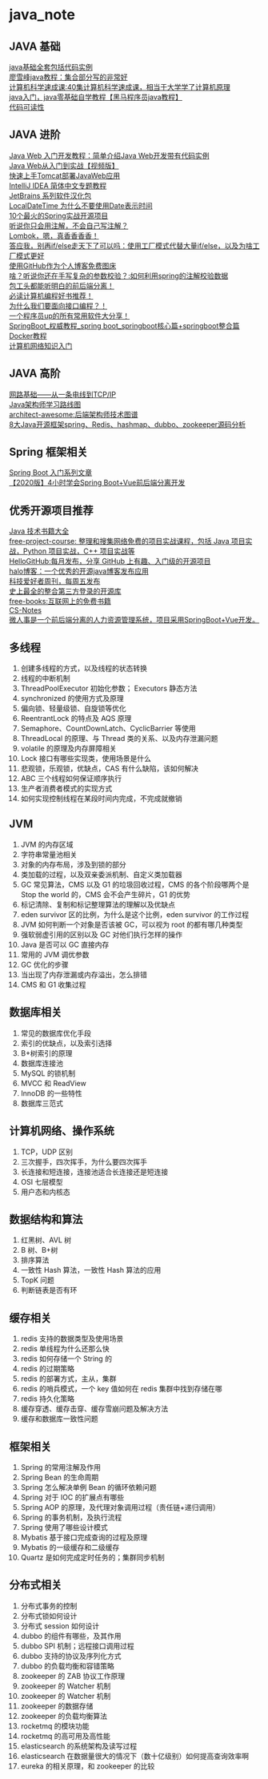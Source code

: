 # java_note
## JAVA 基础
[java基础全套包括代码实例](https://www.nowcoder.com/tutorial/10001/5fc0c07cd9d44e66b3baafd76f1f5b9f)  
[廖雪峰java教程：集合部分写的非常好](https://www.liaoxuefeng.com/wiki/1252599548343744)  
[计算机科学速成课:40集计算机科学速成课，相当于大学学了计算机原理](https://www.bilibili.com/video/av21376839/)  
[java入门，java零基础自学教程【黑马程序员java教程】](https://www.bilibili.com/video/av80585971)  
[代码可读性](https://github.com/CyC2018/CS-Notes/blob/master/notes/%E4%BB%A3%E7%A0%81%E5%8F%AF%E8%AF%BB%E6%80%A7.md)  

## JAVA 进阶
[Java Web 入门开发教程：简单介绍Java Web开发带有代码实例](https://github.com/skyline75489/Heart-First-JavaWeb)  
[Java Web从入门到实战【视频版】](https://space.bilibili.com/434617924/video)  
[快速上手Tomcat部署JavaWeb应用](https://www.bilibili.com/video/av78375180)  
[IntelliJ IDEA 简体中文专题教程](https://github.com/judasn/IntelliJ-IDEA-Tutorial)  
[JetBrains 系列软件汉化包](https://github.com/pingfangx/TranslatorX)  
[LocalDateTime 为什么不要使用Date表示时间](https://www.bilibili.com/read/cv4209561)  
[10个最火的Spring实战开源项目](https://www.bilibili.com/video/av92191212)  
[听说你只会用注解，不会自己写注解？](https://www.bilibili.com/read/cv4802402)  
[Lombok，嗯，真香香香香！](https://www.bilibili.com/read/cv4316739)  
[答应我，别再if/else走天下了可以吗：使用工厂模式代替大量if/else，以及为啥工厂模式更好](https://www.bilibili.com/read/cv4257620)  
[使用GitHub作为个人博客免费图床](https://www.bilibili.com/read/cv4065587)  
[啥？听说你还在手写复杂的参数校验？:如何利用spring的注解校验数据](https://www.bilibili.com/read/cv4308221)  
[包工头都能听明白的前后端分离！](https://www.bilibili.com/video/av90077218)  
[必读计算机编程好书推荐！](https://www.bilibili.com/video/av80660080)  
[为什么我们要面向接口编程？！](https://www.bilibili.com/read/cv4960817)  
[一个程序员up的所有常用软件大分享！](https://www.bilibili.com/video/av87731293)  
[SpringBoot_权威教程_spring boot_springboot核心篇+springboot整合篇](https://www.bilibili.com/video/av38657363)  
[Docker教程](https://www.bilibili.com/video/av81869326)  
[计算机网络知识入门](https://juejin.im/post/5e51febde51d4526c932b390)  

## JAVA 高阶
[网路基础——从一条电线到TCP/IP](https://www.bilibili.com/video/av87680753)  
[Java架构师学习路线图](https://www.processon.com/view/link/5cb6c8a4e4b059e209fbf369#map)  
[architect-awesome:后端架构师技术图谱](https://github.com/xingshaocheng/architect-awesome)  
[8大Java开源框架spring、Redis、hashmap、dubbo、zookeeper源码分析](https://www.bilibili.com/video/av78794016)  


## Spring 框架相关
[Spring Boot 入门系列文章](http://www.ityouknow.com/spring-boot.html)  
[【2020版】4小时学会Spring Boot+Vue前后端分离开发](https://www.bilibili.com/video/av85793766?p=1)  

## 优秀开源项目推荐
[Java 技术书籍大全](https://github.com/sorenduan/awesome-java-books)  
[
free-project-course: 整理和搜集网络免费的项目实战课程，包括 Java 项目实战，Python 项目实战，C++ 项目实战等](https://github.com/resumejob/free-project-course)  
[HelloGitHub:每月发布，分享 GitHub 上有趣、入门级的开源项目](https://github.com/521xueweihan/HelloGitHub)  
[halo博客：一个优秀的开源java博客发布应用](https://github.com/halo-dev/halo)  
[科技爱好者周刊，每周五发布](https://github.com/ruanyf/weekly)  
[史上最全的整合第三方登录的开源库](https://github.com/justauth/JustAuth)  
[free-books:互联网上的免费书籍](https://github.com/ruanyf/free-books)  
[CS-Notes](https://github.com/CyC2018/CS-Notes)  
[微人事是一个前后端分离的人力资源管理系统，项目采用SpringBoot+Vue开发。](https://github.com/paigupai/vhr)  

## 多线程
1. 创建多线程的方式，以及线程的状态转换
2. 线程的中断机制
3. ThreadPoolExecutor 初始化参数； Executors 静态方法
4. synchronized 的使用方式及原理
5. 偏向锁、轻量级锁、自旋锁等优化
6. ReentrantLock 的特点及 AQS 原理
7. Semaphore、CountDownLatch、CyclicBarrier 等使用
8. ThreadLocal 的原理、与 Thread 类的关系、以及内存泄漏问题
9. volatile 的原理及内存屏障相关
10. Lock 接口有哪些实现类，使用场景是什么
11. 悲观锁，乐观锁，优缺点，CAS 有什么缺陷，该如何解决
12. ABC 三个线程如何保证顺序执行
13. 生产者消费者模式的实现方式
14. 如何实现控制线程在某段时间内完成，不完成就撤销

## JVM
1. JVM 的内存区域
2. 字符串常量池相关
3. 对象的内存布局，涉及到锁的部分
4. 类加载的过程，以及双亲委派机制、自定义类加载器
5. GC 常见算法，CMS 以及 G1 的垃圾回收过程，CMS 的各个阶段哪两个是 Stop the world 的，CMS 会不会产生碎片，G1 的优势
6. 标记清除、复制和标记整理算法的理解以及优缺点
7. eden survivor 区的比例，为什么是这个比例，eden survivor 的工作过程
8. JVM 如何判断一个对象是否该被 GC，可以视为 root 的都有哪几种类型
9. 强软弱虚引用的区别以及 GC 对他们执行怎样的操作
10. Java 是否可以 GC 直接内存
11. 常用的 JVM 调优参数
12. GC 优化的步骤
13. 当出现了内存泄漏或内存溢出，怎么排错
14. CMS 和 G1 收集过程

## 数据库相关
1. 常见的数据库优化手段
2. 索引的优缺点，以及索引选择
3. B+树索引的原理
4. 数据库连接池
5. MySQL 的锁机制
6. MVCC 和 ReadView
7. InnoDB 的一些特性
8. 数据库三范式

## 计算机网络、操作系统
1. TCP，UDP 区别
2. 三次握手，四次挥手，为什么要四次挥手
3. 长连接和短连接，连接池适合长连接还是短连接
4. OSI 七层模型
5. 用户态和内核态

## 数据结构和算法
1. 红黑树、AVL 树
2. B 树、B+树
3. 排序算法
4. 一致性 Hash 算法，一致性 Hash 算法的应用
5. TopK 问题
6. 判断链表是否有环

## 缓存相关
1. redis 支持的数据类型及使用场景
2. redis 单线程为什么还那么快
3. redis 如何存储一个 String 的
4. redis 的过期策略
5. redis 的部署方式，主从，集群
6. redis 的哨兵模式，一个 key 值如何在 redis 集群中找到存储在哪
7. redis 持久化策略
8. 缓存穿透、缓存击穿、缓存雪崩问题及解决方法
9. 缓存和数据库一致性问题

## 框架相关
1. Spring 的常用注解及作用
2. Spring Bean 的生命周期
3. Spring 怎么解决单例 Bean 的循环依赖问题
4. Spring 对于 IOC 的扩展点有哪些
5. Spring AOP 的原理，及代理对象调用过程（责任链+递归调用）
6. Spring 的事务机制，及执行流程
7. Spring 使用了哪些设计模式
8. Mybatis 基于接口完成查询的过程及原理
9. Mybatis 的一级缓存和二级缓存
10. Quartz 是如何完成定时任务的；集群同步机制

## 分布式相关
1. 分布式事务的控制
2. 分布式锁如何设计
3. 分布式 session 如何设计
4. dubbo 的组件有哪些，及其作用
5. dubbo SPI 机制；远程接口调用过程
6. dubbo 支持的协议及序列化方式
7. dubbo 的负载均衡和容错策略
8. zookeeper 的 ZAB 协议工作原理
9. zookeeper 的 Watcher 机制
10. zookeeper 的 Watcher 机制
11. zookeeper 的数据存储
12. zookeeper 的负载均衡算法
13. rocketmq 的模块功能
14. rocketmq 的高可用及高性能
15. elasticsearch 的系统架构及读写过程
16. elasticsearch 在数据量很大的情况下（数十亿级别）如何提高查询效率啊
17. eureka 的相关原理，和 zookeeper 的比较
